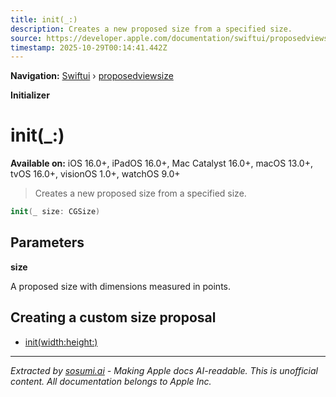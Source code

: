 ```yaml
---
title: init(_:)
description: Creates a new proposed size from a specified size.
source: https://developer.apple.com/documentation/swiftui/proposedviewsize/init(_:)
timestamp: 2025-10-29T00:14:41.442Z
---
```


**Navigation:** [Swiftui](/documentation/swiftui) › [proposedviewsize](/documentation/swiftui/proposedviewsize)

**Initializer**

# init(_:)

**Available on:** iOS 16.0+, iPadOS 16.0+, Mac Catalyst 16.0+, macOS 13.0+, tvOS 16.0+, visionOS 1.0+, watchOS 9.0+

> Creates a new proposed size from a specified size.

```swift
init(_ size: CGSize)
```

## Parameters

**size**

A proposed size with dimensions measured in points.



## Creating a custom size proposal

- [init(width:height:)](/documentation/swiftui/proposedviewsize/init(width:height:))

---

*Extracted by [sosumi.ai](https://sosumi.ai) - Making Apple docs AI-readable.*
*This is unofficial content. All documentation belongs to Apple Inc.*
